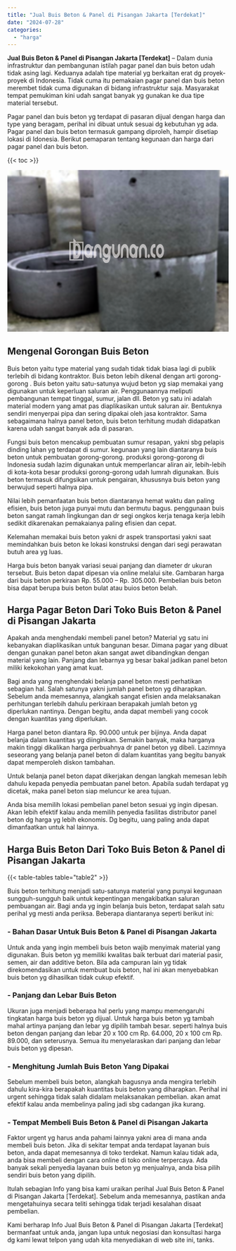 ```yaml
---
title: "Jual Buis Beton & Panel di Pisangan Jakarta [Terdekat]"
date: "2024-07-28"
categories: 
  - "harga"
---
```


**Jual Buis Beton & Panel di Pisangan Jakarta \[Terdekat\]** – Dalam dunia infrastruktur dan pembangunan istilah pagar panel dan buis beton udah tidak asing lagi. Keduanya adalah tipe material yg berkaitan erat dg proyek-proyek di Indonesia. Tidak cuma itu pemakaian pagar panel dan buis beton merembet tidak cuma digunakan di bidang infrastruktur saja. Masyarakat tempat pemukiman kini udah sangat banyak yg gunakan ke dua tipe material tersebut.

Pagar panel dan buis beton yg terdapat di pasaran dijual dengan harga dan type yang beragam, perihal ini dibuat untuk sesuai dg kebutuhan yg ada. Pagar panel dan buis beton termasuk gampang diproleh, hampir disetiap lokasi di Idonesia. Berikut pemaparan tentang kegunaan dan harga dari pagar panel dan buis beton.

{{< toc >}}

![Jual Buis Beton & Panel di Pisangan Jakarta [Terdekat]](/images/jual-panel-buis-beton-murah-42.png)

## Mengenal Gorongan Buis Beton

Buis beton yaitu type material yang sudah tidak tidak biasa lagi di publik terlebih di bidang kontraktor. Buis beton lebih dikenal dengan arti gorong-gorong . Buis beton yaitu satu-satunya wujud beton yg siap memakai yang digunakan untuk keperluan saluran air. Penggunaannya meliputi pembangunan tempat tinggal, sumur, jalan dll. Beton yg satu ini adalah material modern yang amat pas diaplikasikan untuk saluran air. Bentuknya sendiri menyerpai pipa dan sering dipakai oleh jasa kontraktor. Sama sebagaimana halnya panel beton, buis beton terhitung mudah didapatkan karena udah sangat banyak ada di pasaran.

Fungsi buis beton mencakup pembuatan sumur resapan, yakni sbg pelapis dinding lahan yg terdapat di sumur. kegunaan yang lain diantaranya buis beton untuk pembuatan gorong-gorong. produksi gorong-gorong di Indonesia sudah lazim digunakan untuk memperlancar aliran air, lebih-lebih di kota-kota besar produksi gorong-gorong udah lumrah digunakan. Buis beton termasuk difungsikan untuk pengairan, khususnya buis beton yang berwujud seperti halnya pipa.

Nilai lebih pemanfaatan buis beton diantaranya hemat waktu dan paling efisien, buis beton juga punyai mutu dan bermutu bagus. penggunaan buis beton sangat ramah lingkungan dan dr segi ongkos kerja tenaga kerja lebih sedikit dikarenakan pemakaianya paling efisien dan cepat.

Kelemahan memakai buis beton yakni dr aspek transportasi yakni saat memindahkan buis beton ke lokasi konstruksi dengan dari segi perawatan butuh area yg luas.

Harga buis beton banyak variasi seuai panjang dan diameter dr ukuran tersebut. Buis beton dapat dipesan via online melalui site. Gambaran harga dari buis beton perkiraan Rp. 55.000 – Rp. 305.000. Pembelian buis beton bisa dapat berupa buis beton bulat atau buios beton belah.

## Harga Pagar Beton Dari Toko Buis Beton & Panel di Pisangan Jakarta

Apakah anda menghendaki membeli panel beton? Material yg satu ini kebanyakan diaplikasikan untuk bangunan besar. Dimana pagar yang dibuat dengan gunakan panel beton akan sangat awet dibandingkan dengan material yang lain. Panjang dan lebarnya yg besar bakal jadikan panel beton miliki kekokohan yang amat kuat.

Bagi anda yang menghendaki belanja panel beton mesti perhatikan sebagian hal. Salah satunya yakni jumlah panel beton yg diharapkan. Sebelum anda memesannya, alangkah sangat efisien anda melaksanakan perhitungan terlebih dahulu perkiraan berapakah jumlah beton yg diperlukan nantinya. Dengan begitu, anda dapat membeli yang cocok dengan kuantitas yang diperlukan.

Harga panel beton diantara Rp. 90.000 untuk per bijinya. Anda dapat belanja dalam kuantitas yg diinginkan. Semakin banyak, maka harganya makin tinggi dikalikan harga perbuahnya dr panel beton yg dibeli. Lazimnya seseorang yang belanja panel beton di dalam kuantitas yang begitu banyak dapat memperoleh diskon tambahan.

Untuk belanja panel beton dapat dikerjakan dengan langkah memesan lebih dahulu kepada penyedia pembuatan panel beton. Apabila sudah terdapat yg dicetak, maka panel beton siap meluncur ke area tujuan.

Anda bisa memilih lokasi pembelian panel beton sesuai yg ingin dipesan. Akan lebih efektif kalau anda memilih penyedia fasilitas distributor panel beton dg harga yg lebih ekonomis. Dg begitu, uang paling anda dapat dimanfaatkan untuk hal lainnya.

## Harga Buis Beton Dari Toko Buis Beton & Panel di Pisangan Jakarta

{{< table-tables table="table2" >}}

Buis beton terhitung menjadi satu-satunya material yang punyai kegunaan sungguh-sungguh baik untuk kepentingan mengakibatkan saluran pembuangan air. Bagi anda yg ingin belanja buis beton, terdapat salah satu perihal yg mesti anda periksa. Beberapa diantaranya seperti berikut ini:

### \- Bahan Dasar Untuk Buis Beton & Panel di Pisangan Jakarta

Untuk anda yang ingin membeli buis beton wajib menyimak material yang digunakan. Buis beton yg memiliki kwalitas baik terbuat dari material pasir, semen, air dan additive beton. Bila ada campuran lain yg tidak direkomendasikan untuk membuat buis beton, hal ini akan menyebabkan buis beton yg dihasilkan tidak cukup efektif.

### \- Panjang dan Lebar Buis Beton

Ukuran juga menjadi beberapa hal perlu yang mampu memengaruhi tingkatan harga buis beton yg dijual. Untuk harga buis beton yg tambah mahal artinya panjang dan lebar yg dipilih tambah besar. seperti halnya buis beton dengan panjang dan lebar 20 x 100 cm Rp. 64.000, 20 x 100 cm Rp. 89.000, dan seterusnya. Semua itu menyelaraskan dari panjang dan lebar buis beton yg dipesan.

### \- Menghitung Jumlah Buis Beton Yang Dipakai

Sebelum membeli buis beton, alangkah bagusnya anda mengira terlebih dahulu kira-kira berapakah kuantitas buis beton yang diharapkan. Perihal ini urgent sehingga tidak salah didalam melaksanakan pembelian. akan amat efektif kalau anda membelinya paling jadi sbg cadangan jika kurang.

### \- Tempat Membeli Buis Beton & Panel di Pisangan Jakarta

Faktor urgent yg harus anda pahami lainnya yakni area di mana anda membeli buis beton. Jika di sekitar tempat anda terdapat layanan buis beton, anda dapat memesannya di toko terdekat. Namun kalau tidak ada, anda bisa membeli dengan cara online di toko online terpercaya. Ada banyak sekali penyedia layanan buis beton yg menjualnya, anda bisa pilih sendiri buis beton yang dipilih.

Itulah sebagian Info yang bisa kami uraikan perihal Jual Buis Beton & Panel di Pisangan Jakarta \[Terdekat\]. Sebelum anda memesannya, pastikan anda mengetahuinya secara teliti sehingga tidak terjadi kesalahan disaat pembelian.

Kami berharap Info Jual Buis Beton & Panel di Pisangan Jakarta \[Terdekat\] bermanfaat untuk anda, jangan lupa untuk negosiasi dan konsultasi harga dg kami lewat telpon yang udah kita menyediakan di web site ini, tanks.
